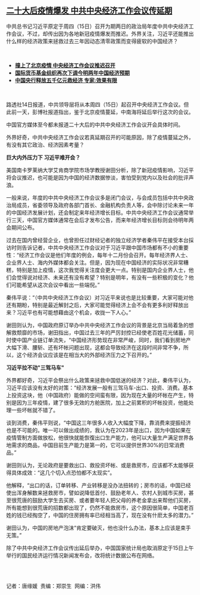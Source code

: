 <!--1671050781000-->
[二十大后疫情爆发 中共中央经济工作会议传延期](https://www.rfa.org/mandarin/yataibaodao/jingmao/tj-12142022140237.html)
------

<p>中共总书记习近平原定于周四（15日）召开为期两日的政治局年度中共中央经济工作会议，不过，却传出因为各地新冠疫情爆发而推迟。外界关注，习近平还能推出什么样的经济政策来拯救过去三年因动态清零政策而变得疲软的中国经济？</p><p><span class="result-title"> </span></p><ul><li><a href="https://www.rfa.org/mandarin/Xinwen/2-12132022103604.html"><strong>撞上了北京疫情 中央经济工作会议推迟召开</strong></a></li><li><a href="https://www.rfa.org/mandarin/Xinwen/8-12142022131516.html"><strong>国际货币基金组织再次下调今明两年中国经济预期</strong></a><a href="https://www.rfa.org/mandarin/yataibaodao/jingmao/ec-12082022102629.html"><strong></strong></a></li><li><strong><a href="https://www.rfa.org/mandarin/Xinwen/7-11252022154227.html">中国央行释放五千亿元救经济 专家:效果有限</a></strong><strong><a href="https://www.rfa.org/mandarin/yataibaodao/zhengzhi/gt2-11242022022114.html"></a></strong></li></ul><p><span class="result-title"> </span></p><p><span style="font-weight: 400;">路透社14日报道，中共领导层将从本周四（15日）起召开中央经济工作会议。但此前一天，彭博社报道指出，鉴于北京疫情蔓延，</span><span style="font-weight: 400;">中南海</span><span style="font-weight: 400;">将延后举行这次的会议。</span></p><p><span style="font-weight: 400;">中国官方媒体至今都未报道二十大后的中共中央经济工作会议开会具体时间。</span></p><p><span style="font-weight: 400;">外界好奇，中共中央经济工作会议若真延期召开的可能原因，除了疫情蔓延之外，有没有其它政治、经济因素考量？</span></p><p><b>巨大内外压力下 习近平难开会？</b></p><p><span style="font-weight: 400;">美国南卡罗莱纳大学艾肯商学院市场学教授谢田分析，除了新冠疫情影响，习近平将会议推迟，也可能是因为中国的经济数据惨淡，害怕受到党内以及社会的批评声浪。</span></p><p><span style="font-weight: 400;">一般来说，年度的中共中央经济工作会议多是闭门会议，与会成员包括中共中央政治局成员，省委领导及政府各部门首长、金融机构负责人等，会中除讨论未来一年的中国经济发展计划，还会制定来年经济增长目标。中共中央经济工作会议通常举行三天，中国官方媒体通常在会后才发布公告，而来年经济增长目标则会待明年两会期间公布。</span></p><p><span style="font-weight: 400;">过去在国内曾经营企业，也曾担任过财经记者的独立经济学者秦伟平在接受本台採访时则告诉记者，中共中央经济工作会议对于习近平跟中国市场都有不小的重要性：“经济工作会议是他们年度的例会，每年十二月份会召开。每年经济界人士、企业界人士、海内外媒体都会关注。但是，因为现在中国经济的实际状况非常糟糕，特别是加上疫情，这次我觉得关注度会更大一点。特别是国内企业界人士，他们会觉得说对经济、未来还有没有希望？特别是明年，有没有一些积极的变化？他们可能希望从这次会议中看出一些端倪。”</span></p><p><span style="font-weight: 400;">秦伟平说：“（中共中央经济工作会议）对习近平来说也是比较重要，大家可能对他还有期盼，特别是最近解封之后，大家可能觉得经济上会不会有更多利好释放出来？习近平也有可能想藉由这个机会，收拢一下人心。”</span></p><p><span style="font-weight: 400;">谢田则认为，中国政府原订举办中共中央经济工作会议的背景是北京当局着急的想解救颓靡的市场，谢田指出，中国过去三年的严厉封控已经使老百姓花光储蓄，同时使中国产业链订单流失，“中国经济形势现在非常严峻，同时，我们看到房地产大幅下滑、腰斩、还有坏帐问题出现，这都会导致经济在这段时间非常不争，所以，这个经济会议应该是在相当大的外部经济压力之下召开的。”</span></p><p><b>习近平拉不动"三驾马车"</b></p><p><span style="font-weight: 400;">外界都好奇，习近平会祭出什么政策来拯救中国低迷的经济？对此，秦伟平认为，习近平应该没有太好的对策：“经济发展一般有三</span><span style="font-weight: 400;">驾</span><span style="font-weight: 400;">马车-出口、投资、消费。基本上投资这块，他（中国政府）能做的空间蛮有限，因为现在大量的坏帐在产生，特别是因为三年疫情，建了很多无效的方舱医院，加上之前累积的坏帐投资，他能处理一些坏帐就不错了。</span></p><p><span style="font-weight: 400;">谈到消费，秦伟平则说，“中国这三年很多人收入大幅度下降，靠消费来提振经济也是不可能的。唯一可以做出成绩的，我认为在2023年是出口，因为中国如果在疫情管制方面做放松，他很快就能恢復出口生产能力，他可以大量生产满足世界各地需求的商品，中国目前生产能力是第一的，它可以提供世界30%的日常消费品。”</span></p><p><span style="font-weight: 400;">谢田则认为，无论政府是要救出口、救投资坏帐、或是救房市，应该都不太能够获得具体成效：“这几个切入点恐怕都不太现实”。</span></p><p><span style="font-weight: 400;">他解释，“出口的话，订单转移、产业转移是没办法扭转的；房市的话，中国已经使出浑身解数来拯救房市，譬如说降低首付、鼓励老年人、农村人到城市买房，甚至很荒唐的鼓励大学生去买房、或者要年轻人把父母的养老金拿出来帮他们买房，所有能想到很荒唐的招数都出现了，仍然不能救房市，这个原因很简单，中国老百姓的钱已经掏空了，中国的住房拥有率已经相当高了，现在没有什麽太多的潜力。”</span></p><p><span style="font-weight: 400;">谢田认为，中国的房地产泡沫“肯定要破灭，他也没什么办法，基本上应该是束手无策。”</span></p><p><span style="font-weight: 400;">除了中共中央经济工作会议传出延后举办，中国国家统计局也取消原定于15日上午举行的国民经济运行情况新闻发布会，改将统计数据公布在网络。</span></p><p><br/><br/></p><p><span style="font-weight: 400;">记者：唐缘媛  责编：郑崇生  网编：洪伟</span></p>
